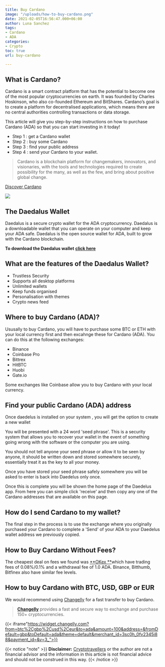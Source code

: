 ```yaml
---
title: Buy Cardano
image: "/uploads/how-to-buy-cardano.png"
date: 2021-02-05T16:56:47.000+06:00
author: Luna Sanchez
tags:
- Cardano
- ADA
categories:
- Crypto
toc: true
url: buy-cardano

---
```

## What is Cardano?

Cardano is a smart contract platform that has the potential to become one of the most popular cryptocurrencies on earth. It was founded by Charles Hoskinson, who also co-founded Ethereum and BitShares. Cardano’s goal is to create a platform for decentralised applications, which means there are no central authorities controlling transactions or data storage.

This article will give you step-by-step instructions on how to purchase Cardano (ADA) so that you can start investing in it today!

* Step 1 : get a Cardano wallet
* Step 2 : buy some Cardano
* Step 3 : find your public address
* Step 4 : send your Cardano to your wallet.

> Cardano is a blockchain platform for changemakers, innovators, and visionaries, with the tools and technologies required to create possibility for the many, as well as the few, and bring about positive global change.

[Discover Cardano](https://cardano.org/discover-cardano/)

![](/uploads/kapture-2021-03-29-at-00-01-20.gif)

## The Daedalus Wallet

Daedalus is a secure crypto wallet for the ADA cryptocurrency.  Daedalus is a downloadable wallet that you can operate on your computer and keep your ADA safe.  Daedalus is the open source wallet for ADA, built to grow with the Cardano blockchain.

**To download the Daedalus wallet** [**click here**](https://daedaluswallet.io/)

## What are the features of the Daedalus Wallet?

* Trustless Security
* Supports all desktop platforms
* Unlimited wallets
* Keep funds organised
* Personalisation with themes
* Crypto news feed

## Where to buy Cardano (ADA)?

Ususally to buy Cardano, you will have to purchase some BTC or ETH with your local currency first and then excahnge these for Cardano (ADA).  You can do this at the following exchanges:

* Binance
* Coinbase Pro
* Bittrex
* HitBTC
* Huobi
* Gate.io

Some exchanges like Coinbase allow you to buy Cardano with your local currency.

## Find your public Cardano (ADA) address

Once daedelus is installed on your system , you will get the option to create a new wallet

You will be presented with a 24 word 'seed phrase'.  This is a security system that allows you to recover your wallet in the event of something going wrong with the software or the computer you are using.

You should not tell anyone your seed phrase or allow it to be seen by anyone, it should be written down and stored somewhere securely, essentially treat it as the key to all your money.

Once you have stored your seed phrase safely somewhere you will be asked to enter is back into Daedelus only once.

Once this is complete you will be shown the home page of the Daedelus app.  From here you can simple click 'receive' and then copy any one of the Cardano addresses that are available on this page.

## How do I send Cardano to my wallet?

The final step in the process is to use the exchange where you originally purchased your Cardano to complete a 'Send' of your ADA to your Daedelus wallet address we previously copied.

## How to Buy Cardano Without Fees?

The cheapest deal on fees we found was  [**OKex  **](/link/okex)which have trading fees of 0.08%/0.1% and a withdrawal fee of 1.0 ADA.  Binance, Bitthumb, Bitfinex also have similar fee levels.

## How to buy Cardano with BTC, USD, GBP or EUR

We would recommend using [Changelly](/link/changelly) for a fast transfer to buy Cardano.

> [**Changelly**](/link/changelly) provides a fast and secure way to exchange and purchase 150+ cryptocurrencies.

{{< iframe"https://widget.changelly.com?from=btc%2Cgbp%2Cusd%2Ceur&to=ada&amount=100&address=&fromDefault=gbp&toDefault=ada&theme=default&merchant_id=3sc0h_0fv2345i88&payment_id=&v=3_">}}

{{< notice "note" >}} **Disclaimer:** [Cryptotravellers](https://cryptotravellers.com) or the author are not a financial advisor and the information in this article is not financial advice and should not be construed in this way. {{< /notice >}}